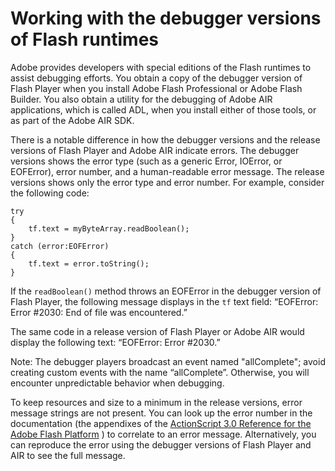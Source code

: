 # Working with the debugger versions of Flash runtimes

<div>

Adobe provides developers with special editions of the Flash runtimes to
assist debugging efforts. You obtain a copy of the debugger version of
Flash Player when you install Adobe Flash Professional or Adobe Flash
Builder. You also obtain a utility for the debugging of Adobe AIR
applications, which is called ADL, when you install either of those
tools, or as part of the Adobe AIR SDK.

There is a notable difference in how the debugger versions and the
release versions of Flash Player and Adobe AIR indicate errors. The
debugger versions shows the error type (such as a generic Error,
IOError, or EOFError), error number, and a human-readable error message.
The release versions shows only the error type and error number. For
example, consider the following code:

    try
    {
        tf.text = myByteArray.readBoolean();
    }
    catch (error:EOFError)
    {
        tf.text = error.toString();
    }

If the `readBoolean()` method throws an
EOFError in the debugger version of Flash Player, the following message
displays in the `tf` text field: “EOFError:
Error \#2030: End of file was encountered.”

<div>

The same code in a release version of Flash Player or Adobe AIR would
display the following text: “EOFError: Error \#2030.”

<div>

Note: The debugger players broadcast an event named "allComplete"; avoid
creating custom events with the name “allComplete”. Otherwise, you will
encounter unpredictable behavior when debugging.

</div>

</div>

To keep resources and size to a minimum in the release versions, error
message strings are not present. You can look up the error number in the
documentation (the appendixes of the <a
href="http://help.adobe.com/en_US/FlashPlatform/reference/actionscript/3/runtimeErrors.html"
target="_self">ActionScript 3.0 Reference for the Adobe Flash
Platform</a> ) to correlate to an error message. Alternatively, you can
reproduce the error using the debugger versions of Flash Player and AIR
to see the full message.

</div>
